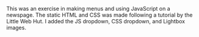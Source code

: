 This was an exercise in making menus and using JavaScript on a newspage. 
The static HTML and CSS was made following a tutorial by the Little Web Hut. 
I added the JS dropdown, CSS dropdown, and Lightbox images.
